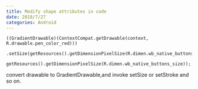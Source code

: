 ```yaml
---
title: Modify shape attributes in code
date: 2018/7/27
categories: Android
---
```

```
((GradientDrawable)(ContextCompat.getDrawable(context, R.drawable.pen_color_red)))
    .setSize(getResources().getDimensionPixelSize(R.dimen.wb_native_buttons_size_newui),
            getResources().getDimensionPixelSize(R.dimen.wb_native_buttons_size));
```
convert drawable to GradientDrawable,and invoke setSize or setStroke and so on.